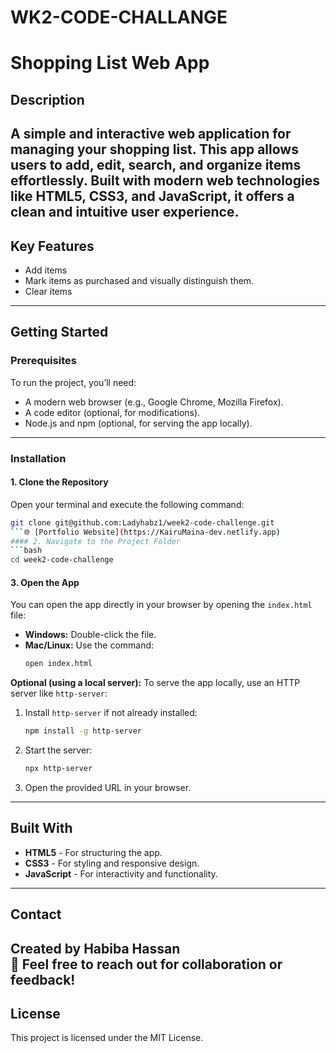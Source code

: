 # WK2-CODE-CHALLANGE
# Shopping List Web App
## **Description**
A simple and interactive web application for managing your shopping list. This app allows users to add, edit, search, and organize items effortlessly. Built with modern web technologies like **HTML5**, **CSS3**, and **JavaScript**, it offers a clean and intuitive user experience.
---
## **Key Features**
- Add items 
- Mark items as purchased and visually distinguish them.
- Clear items
---
## **Getting Started**
### **Prerequisites**
To run the project, you’ll need:
- A modern web browser (e.g., Google Chrome, Mozilla Firefox).
- A code editor (optional, for modifications).
- Node.js and npm (optional, for serving the app locally).
---
### **Installation**
#### 1. Clone the Repository
Open your terminal and execute the following command:
```bash
git clone git@github.com:Ladyhabz1/week2-code-challenge.git
```🌐 [Portfolio Website](https://KairuMaina-dev.netlify.app)  
#### 2. Navigate to the Project Folder
```bash
cd week2-code-challenge
```
#### 3. Open the App
You can open the app directly in your browser by opening the `index.html` file:
- **Windows:** Double-click the file.
- **Mac/Linux:** Use the command:
  ```bash
  open index.html
  ```
**Optional (using a local server):**
To serve the app locally, use an HTTP server like `http-server`:
1. Install `http-server` if not already installed:
   ```bash
   npm install -g http-server
   ```
2. Start the server:
   ```bash
   npx http-server
   ```
3. Open the provided URL in your browser.
---
## **Built With**
- **HTML5** - For structuring the app.
- **CSS3** - For styling and responsive design.
- **JavaScript** - For interactivity and functionality.

---
## **Contact**
Created by **Habiba Hassan**  
📧 Feel free to reach out for collaboration or feedback!
---
## **License**
This project is licensed under the MIT License.